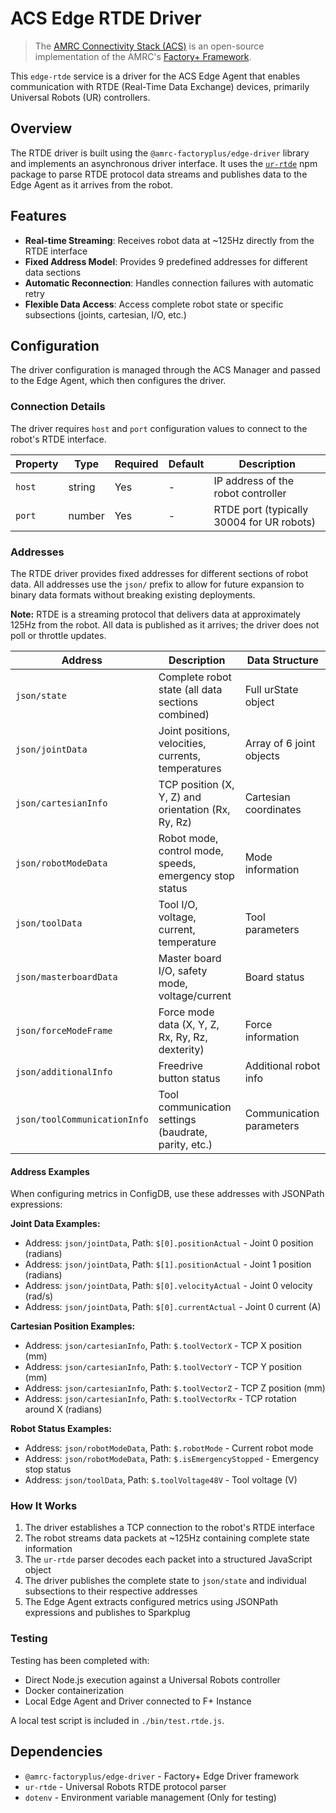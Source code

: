 # ACS Edge RTDE Driver

> The [AMRC Connectivity Stack
(ACS)](https://github.com/AMRC-FactoryPlus/amrc-connectivity-stack) is
an open-source implementation of the AMRC's [Factory+
Framework](https://factoryplus.app.amrc.co.uk).

This `edge-rtde` service is a driver for the ACS Edge Agent that enables
communication with RTDE (Real-Time Data Exchange) devices, primarily Universal Robots (UR) controllers.

## Overview

The RTDE driver is built using the `@amrc-factoryplus/edge-driver`
library and implements an asynchronous driver interface. It uses the
[`ur-rtde`](https://www.npmjs.com/package/ur-rtde) npm package to parse RTDE protocol data streams and
publishes data to the Edge Agent as it arrives from the robot.

## Features

- **Real-time Streaming**: Receives robot data at ~125Hz directly from the RTDE interface
- **Fixed Address Model**: Provides 9 predefined addresses for different data sections
- **Automatic Reconnection**: Handles connection failures with automatic retry
- **Flexible Data Access**: Access complete robot state or specific subsections (joints, cartesian, I/O, etc.)

## Configuration

The driver configuration is managed through the ACS Manager and passed
to the Edge Agent, which then configures the driver.

### Connection Details

The driver requires `host` and `port` configuration values to connect to the robot's RTDE interface.

| Property | Type   | Required | Default | Description                                    |
|----------|--------|----------|---------|------------------------------------------------|
| `host`   | string | Yes      | -       | IP address of the robot controller            |
| `port`   | number | Yes      | -       | RTDE port (typically 30004 for UR robots)     |

### Addresses

The RTDE driver provides fixed addresses for different sections of robot data. All addresses use the `json/` prefix to allow for future expansion to binary data formats without breaking existing deployments.

**Note:** RTDE is a streaming protocol that delivers data at approximately 125Hz from the robot. All data is published as it arrives; the driver does not poll or throttle updates.

| Address                        | Description                                                      | Data Structure |
|--------------------------------|------------------------------------------------------------------|----------------|
| `json/state`                   | Complete robot state (all data sections combined)               | Full urState object |
| `json/jointData`               | Joint positions, velocities, currents, temperatures             | Array of 6 joint objects |
| `json/cartesianInfo`           | TCP position (X, Y, Z) and orientation (Rx, Ry, Rz)            | Cartesian coordinates |
| `json/robotModeData`           | Robot mode, control mode, speeds, emergency stop status         | Mode information |
| `json/toolData`                | Tool I/O, voltage, current, temperature                         | Tool parameters |
| `json/masterboardData`         | Master board I/O, safety mode, voltage/current                  | Board status |
| `json/forceModeFrame`          | Force mode data (X, Y, Z, Rx, Ry, Rz, dexterity)              | Force information |
| `json/additionalInfo`          | Freedrive button status                                         | Additional robot info |
| `json/toolCommunicationInfo`   | Tool communication settings (baudrate, parity, etc.)            | Communication parameters |

#### Address Examples

When configuring metrics in ConfigDB, use these addresses with JSONPath expressions:

**Joint Data Examples:**
- Address: `json/jointData`, Path: `$[0].positionActual` - Joint 0 position (radians)
- Address: `json/jointData`, Path: `$[1].positionActual` - Joint 1 position (radians)
- Address: `json/jointData`, Path: `$[0].velocityActual` - Joint 0 velocity (rad/s)
- Address: `json/jointData`, Path: `$[0].currentActual` - Joint 0 current (A)

**Cartesian Position Examples:**
- Address: `json/cartesianInfo`, Path: `$.toolVectorX` - TCP X position (mm)
- Address: `json/cartesianInfo`, Path: `$.toolVectorY` - TCP Y position (mm)
- Address: `json/cartesianInfo`, Path: `$.toolVectorZ` - TCP Z position (mm)
- Address: `json/cartesianInfo`, Path: `$.toolVectorRx` - TCP rotation around X (radians)

**Robot Status Examples:**
- Address: `json/robotModeData`, Path: `$.robotMode` - Current robot mode
- Address: `json/robotModeData`, Path: `$.isEmergencyStopped` - Emergency stop status
- Address: `json/toolData`, Path: `$.toolVoltage48V` - Tool voltage (V)

### How It Works

1. The driver establishes a TCP connection to the robot's RTDE interface
2. The robot streams data packets at ~125Hz containing complete state information
3. The `ur-rtde` parser decodes each packet into a structured JavaScript object
4. The driver publishes the complete state to `json/state` and individual subsections to their respective addresses
5. The Edge Agent extracts configured metrics using JSONPath expressions and publishes to Sparkplug

### Testing

Testing has been completed with:
- Direct Node.js execution against a Universal Robots controller
- Docker containerization
- Local Edge Agent and Driver connected to F+ Instance

A local test script is included in `./bin/test.rtde.js`.

## Dependencies

- `@amrc-factoryplus/edge-driver` - Factory+ Edge Driver framework
- `ur-rtde` - Universal Robots RTDE protocol parser
- `dotenv` - Environment variable management (Only for testing)

